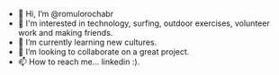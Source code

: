 - 👋 Hi, I’m @romulorochabr
- 👀 I'm interested in technology, surfing, outdoor exercises, volunteer work and making friends. 
- 🌱 I’m currently learning new cultures.
- 💞️ I’m looking to collaborate on a great project.
- 📫 How to reach me... linkedin :).

<!---
romulorochabr/romulorochabr is a ✨ special ✨ repository because its `README.md` (this file) appears on your GitHub profile.
You can click the Preview link to take a look at your changes.
--->
